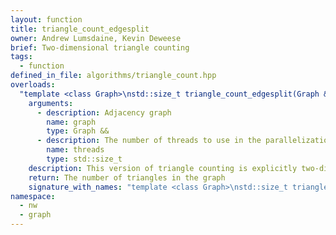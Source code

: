```yaml
---
layout: function
title: triangle_count_edgesplit
owner: Andrew Lumsdaine, Kevin Deweese
brief: Two-dimensional triangle counting
tags:
  - function
defined_in_file: algorithms/triangle_count.hpp
overloads:
  "template <class Graph>\nstd::size_t triangle_count_edgesplit(Graph &&, std::size_t)":
    arguments:
      - description: Adjacency graph
        name: graph
        type: Graph &&
      - description: The number of threads to use in the parallelization
        name: threads
        type: std::size_t
    description: This version of triangle counting is explicitly two-dimensional. It uses explicit async threads to perform the parallelization. <br />This parallelization uses a blocked decomposition combined with a uniform edgesplit policy, where each block is assigned about the same number of edges.
    return: The number of triangles in the graph
    signature_with_names: "template <class Graph>\nstd::size_t triangle_count_edgesplit(Graph && graph, std::size_t threads)"
namespace:
  - nw
  - graph
---
```

